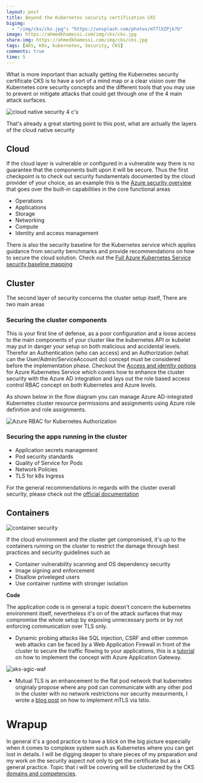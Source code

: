 ```yaml
---
layout: post
title: Beyond the Kubernetes security certification CKS
bigimg:
  - "/img/cks/cks.jpg": "https://unsplash.com/photos/mT7lXZPjk7U"
image: https://ahmedkhamessi.com/img/cks/cks.jpg
share-img: https://ahmedkhamessi.com/img/cks/cks.jpg
tags: [AKS, K8s, kubernetes, Security, CKS]
comments: true
time: 5
---
```


What is more important than actually getting the Kubernetes security certificate CKS is to have a sort of a mind map or a clear vision over the Kubernetes core security concepts and the different tools that you may use to prevent or mitigate attacks that could get through one of the 4 main attack surfaces.

![cloud native security 4 c's](https://ahmedkhamessi.com/img/cks/cloudnativesecurity-4c.png)

That's already a great starting point to this post, what are actually the layers of the cloud native security

## Cloud

If the cloud layer is vulnerable or configured in a vulnerable way there is no guarantee that the components built upon it will be secure. Thus the first checkpoint is to check out security fundamentals documented by the cloud provider of your choice, as an example this is the [Azure security overview](https://docs.microsoft.com/en-us/azure/security/fundamentals/overview) that goes over the built-in capabilities in the core functional areas

- Operations
- Applications
- Storage
- Networking
- Compute
- Identity and access management

There is also the security baseline for the Kubernetes service which applies guidance from security benchmarks and provide recommendations on how to secure the cloud solution. Check out the [Full Azure Kubernetes Service security baseline mapping](https://github.com/MicrosoftDocs/SecurityBenchmarks/raw/master/Azure%20Offer%20Security%20Baselines/1.1/azure-kubernetes-service-security-baseline-v1.1.xlsx)

## Cluster

The second layer of security concerns the cluster setup itself, There are two main areas
 
### Securing the cluster components

This is your first line of defense, as a poor configuration and a loose access to the main components of your cluster like the kubernetes API or kubelet may put in danger your setup on both malicious and accidental levels. Therefor an Authentication (who can access) and an Authorization (what can the User/Admin/ServiceAccount do) concept must be considered before the implementation phase. Checkout the [Access and identity options](https://docs.microsoft.com/en-us/azure/aks/concepts-identity#azure-role-based-access-control) for Azure Kubernetes Service which covers how to enhance the cluster security with the Azure AD integration and lays out the role based access control RBAC concept on both Kubernetes and Azure levels.

As shown below in the flow diagram  you can manage Azure AD-integrated Kubernetes cluster resource permissions and assignments using Azure role definition and role assignments.

![Azure RBAC for Kubernetes Authorization](https://ahmedkhamessi.com/img/cks/azure-rbac-k8s-authz-flow.png)

### Securing the apps running in the cluster

- Application secrets management
- Pod security standards
- Quality of Service for Pods
- Network Policies
- TLS for k8s Ingress

For the general recommendations in regards with the cluster overall security, please check out the [official documentation](https://kubernetes.io/docs/tasks/administer-cluster/securing-a-cluster/)


## Containers

![container security](https://ahmedkhamessi.com/img/cks/container-security.png)

If the cloud environment and the cluster get compromised, it's up to the containers running on the cluster to restrict the damage through best practices and security guidelines such as

- Container vulnerability scanning and OS dependency security
- Image signing and enforcement
- Disallow priveleged users
- Use container runtime with stronger isolation

**Code**

The application code is in general a topic doesn't concern the kubernetes environment itself, nevertheless it's on of the attack surfaces that may compromise the whole setup by exposing unnecessary ports or by not enforcing communication over TLS only.
 
- Dynamic probing attacks like SQL injection, CSRF and other common web attacks can be faced by a Web Application Firewall in front of the cluster to secure the traffic flowing to your applications, this is a [tutorial](https://docs.microsoft.com/en-us/samples/azure-samples/aks-agic/aks-agic/) on how to implement the concept with Azure Application Gateway.

![aks-agic-waf](https://ahmedkhamessi.com/img/cks/aks-agic-waf.png)

- Mutual TLS is an enhancement to the flat pod network that kubernetes originaly propose where any pod can communicate with any other pod in the cluster with no network restrictions nor security mesurments, I wrote a [blog post](https://ahmedkhamessi.com/2020-10-07-Service-Mesh-202/) on how to implement mTLS via Istio.

# Wrapup

In general it's a good practice to have a blick on the big picture especially when it comes to complexe system such as Kubernetes where you can get lost in details. I will be digging deaper to share pieces of my preparation and my work on the security aspect not only to get the certificate but as a general practice. Topic that i will be covering will be clusterized by the CKS [domains and competencies](https://training.linuxfoundation.org/certification/certified-kubernetes-security-specialist/).

